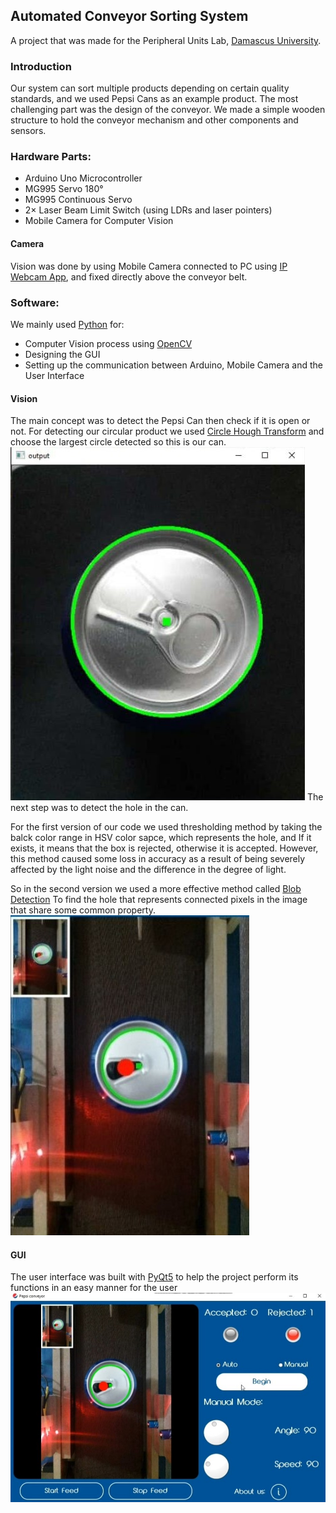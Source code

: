 ## Automated Conveyor Sorting System
A project that was made for the Peripheral Units Lab, [Damascus University](http://www.damascusuniversity.edu.sy/index.php?lang=2).
### Introduction
Our system can sort multiple products depending on certain quality standards, and we used Pepsi Cans as an example product.
The most challenging part was the design of the conveyor. We made a simple wooden structure to hold the conveyor mechanism and other components and sensors.
### Hardware Parts:
- Arduino Uno Microcontroller
- MG995 Servo 180°
- MG995 Continuous Servo
- 2× Laser Beam Limit Switch (using LDRs and  laser pointers)
- Mobile Camera for Computer Vision
#### Camera
Vision was done by using Mobile Camera  connected to PC using [IP Webcam App](https://play.google.com/store/apps/details?id=com.pas.webcam&hl=en&gl=US), and fixed directly above the conveyor belt.

### Software:
We mainly used [Python](https://www.python.org) for:
- Computer Vision process using [OpenCV](https://opencv.org)
- Designing the GUI
- Setting up the communication between Arduino, Mobile Camera and the User Interface
#### Vision
The main concept was to detect the Pepsi Can then check if it is open or not.
For detecting our circular product we used [Circle Hough Transform](https://en.wikipedia.org/wiki/Circle_Hough_Transform) and choose the largest circle detected so this is our can.
![](Images/img1.jpg)
The next step was to detect the hole in the can.

For the first version of our code we used thresholding method by taking the balck color range in HSV color sapce, which represents the hole, and If it exists, it means that the box is rejected, otherwise it is accepted.
However, this method caused some loss in accuracy as a result of being severely affected by the light noise and the difference in the degree of light.

So in the second version we used a more effective method called [Blob Detection](https://docs.opencv.org/3.4/d0/d7a/classcv_1_1SimpleBlobDetector.html) To find the hole that represents connected pixels in the image that share some common property.
![](Images/img2.jpg)
#### GUI
The user interface was built with [PyQt5](https://en.wikipedia.org/wiki/PyQt) to help the project perform its functions in an easy manner for the user
![](Images/img3.jpg)
